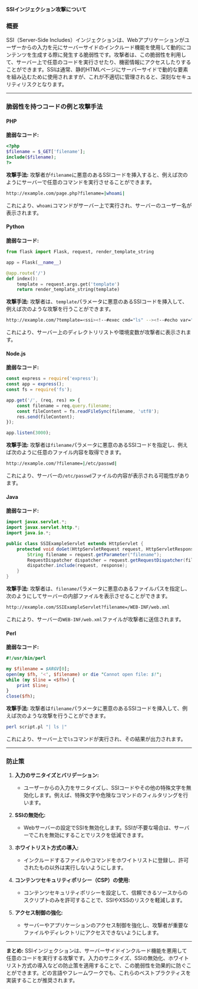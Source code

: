 **SSIインジェクション攻撃について**

### **概要**

SSI（Server-Side Includes）インジェクションは、Webアプリケーションがユーザーからの入力を元にサーバーサイドのインクルード機能を使用して動的にコンテンツを生成する際に発生する脆弱性です。攻撃者は、この脆弱性を利用して、サーバー上で任意のコードを実行させたり、機密情報にアクセスしたりすることができます。SSIは通常、静的HTMLページにサーバーサイドで動的な要素を組み込むために使用されますが、これが不適切に管理されると、深刻なセキュリティリスクとなります。

---

### **脆弱性を持つコードの例と攻撃手法**

#### **PHP**

**脆弱なコード:**
```php
<?php
$filename = $_GET['filename'];
include($filename);
?>
```

**攻撃手法:**
攻撃者が`filename`に悪意のあるSSIコードを挿入すると、例えば次のようにサーバーで任意のコマンドを実行させることができます。
```bash
http://example.com/page.php?filename=|whoami|
```
これにより、`whoami`コマンドがサーバー上で実行され、サーバーのユーザー名が表示されます。

#### **Python**

**脆弱なコード:**
```python
from flask import Flask, request, render_template_string

app = Flask(__name__)

@app.route('/')
def index():
    template = request.args.get('template')
    return render_template_string(template)
```

**攻撃手法:**
攻撃者は、`template`パラメータに悪意のあるSSIコードを挿入して、例えば次のような攻撃を行うことができます。
```bash
http://example.com/?template=<ssi><!--#exec cmd="ls" --><!--#echo var="DOCUMENT_ROOT"-->
```
これにより、サーバー上のディレクトリリストや環境変数が攻撃者に表示されます。

#### **Node.js**

**脆弱なコード:**
```javascript
const express = require('express');
const app = express();
const fs = require('fs');

app.get('/', (req, res) => {
    const filename = req.query.filename;
    const fileContent = fs.readFileSync(filename, 'utf8');
    res.send(fileContent);
});

app.listen(3000);
```

**攻撃手法:**
攻撃者は`filename`パラメータに悪意のあるSSIコードを指定し、例えば次のように任意のファイル内容を取得できます。
```bash
http://example.com/?filename=|/etc/passwd|
```
これにより、サーバーの`/etc/passwd`ファイルの内容が表示される可能性があります。

#### **Java**

**脆弱なコード:**
```java
import javax.servlet.*;
import javax.servlet.http.*;
import java.io.*;

public class SSIExampleServlet extends HttpServlet {
    protected void doGet(HttpServletRequest request, HttpServletResponse response) throws ServletException, IOException {
        String filename = request.getParameter("filename");
        RequestDispatcher dispatcher = request.getRequestDispatcher(filename);
        dispatcher.include(request, response);
    }
}
```

**攻撃手法:**
攻撃者は、`filename`パラメータに悪意のあるファイルパスを指定し、次のようにしてサーバーの内部ファイルを表示させることができます。
```bash
http://example.com/SSIExampleServlet?filename=/WEB-INF/web.xml
```
これにより、サーバーの`WEB-INF/web.xml`ファイルが攻撃者に送信されます。

#### **Perl**

**脆弱なコード:**
```perl
#!/usr/bin/perl

my $filename = $ARGV[0];
open(my $fh, '<', $filename) or die "Cannot open file: $!";
while (my $line = <$fh>) {
    print $line;
}
close($fh);
```

**攻撃手法:**
攻撃者は`filename`パラメータに悪意のあるSSIコードを挿入して、例えば次のような攻撃を行うことができます。
```bash
perl script.pl "| ls |"
```
これにより、サーバー上で`ls`コマンドが実行され、その結果が出力されます。

---

### **防止策**

1. **入力のサニタイズとバリデーション:**
   - ユーザーからの入力をサニタイズし、SSIコードやその他の特殊文字を無効化します。例えば、特殊文字や危険なコマンドのフィルタリングを行います。

2. **SSIの無効化:**
   - Webサーバーの設定でSSIを無効化します。SSIが不要な場合は、サーバーでこれを無効にすることでリスクを低減できます。

3. **ホワイトリスト方式の導入:**
   - インクルードするファイルやコマンドをホワイトリストに登録し、許可されたもの以外は実行しないようにします。

4. **コンテンツセキュリティポリシー（CSP）の使用:**
   - コンテンツセキュリティポリシーを設定して、信頼できるソースからのスクリプトのみを許可することで、SSIやXSSのリスクを軽減します。

5. **アクセス制御の強化:**
   - サーバーやアプリケーションのアクセス制御を強化し、攻撃者が重要なファイルやディレクトリにアクセスできないようにします。

---

**まとめ:**
SSIインジェクションは、サーバーサイドインクルード機能を悪用して任意のコードを実行する攻撃です。入力のサニタイズ、SSIの無効化、ホワイトリスト方式の導入などの防止策を適用することで、この脆弱性を効果的に防ぐことができます。どの言語やフレームワークでも、これらのベストプラクティスを実装することが推奨されます。